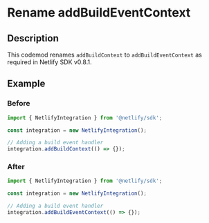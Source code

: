 # Rename addBuildEventContext

## Description

This codemod renames `addBuildContext` to `addBuildEventContext` as required in Netlify SDK v0.8.1.

## Example

### Before

```jsx
import { NetlifyIntegration } from '@netlify/sdk';

const integration = new NetlifyIntegration();

// Adding a build event handler
integration.addBuildContext(() => {});
```

### After

```jsx
import { NetlifyIntegration } from '@netlify/sdk';

const integration = new NetlifyIntegration();

// Adding a build event handler
integration.addBuildEventContext(() => {});
```

